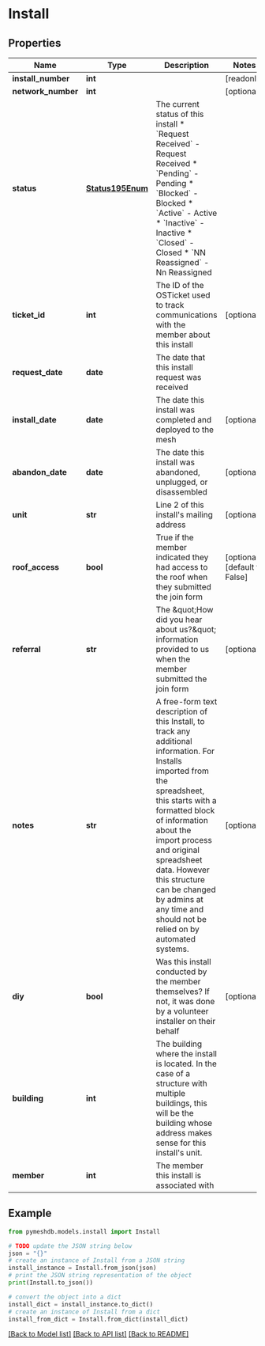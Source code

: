 # Install


## Properties

Name | Type | Description | Notes
------------ | ------------- | ------------- | -------------
**install_number** | **int** |  | [readonly] 
**network_number** | **int** |  | [optional] 
**status** | [**Status195Enum**](Status195Enum.md) | The current status of this install  * &#x60;Request Received&#x60; - Request Received * &#x60;Pending&#x60; - Pending * &#x60;Blocked&#x60; - Blocked * &#x60;Active&#x60; - Active * &#x60;Inactive&#x60; - Inactive * &#x60;Closed&#x60; - Closed * &#x60;NN Reassigned&#x60; - Nn Reassigned | 
**ticket_id** | **int** | The ID of the OSTicket used to track communications with the member about this install | [optional] 
**request_date** | **date** | The date that this install request was received | 
**install_date** | **date** | The date this install was completed and deployed to the mesh | [optional] 
**abandon_date** | **date** | The date this install was abandoned, unplugged, or disassembled | [optional] 
**unit** | **str** | Line 2 of this install&#39;s mailing address | [optional] 
**roof_access** | **bool** | True if the member indicated they had access to the roof when they submitted the join form | [optional] [default to False]
**referral** | **str** | The \&quot;How did you hear about us?\&quot; information provided to us when the member submitted the join form | [optional] 
**notes** | **str** | A free-form text description of this Install, to track any additional information. For Installs imported from the spreadsheet, this starts with a formatted block of information about the import process and original spreadsheet data. However this structure can be changed by admins at any time and should not be relied on by automated systems.  | [optional] 
**diy** | **bool** | Was this install conducted by the member themselves? If not, it was done by a volunteer installer on their behalf | [optional] 
**building** | **int** | The building where the install is located. In the case of a structure with multiple buildings, this will be the building whose address makes sense for this install&#39;s unit. | 
**member** | **int** | The member this install is associated with | 

## Example

```python
from pymeshdb.models.install import Install

# TODO update the JSON string below
json = "{}"
# create an instance of Install from a JSON string
install_instance = Install.from_json(json)
# print the JSON string representation of the object
print(Install.to_json())

# convert the object into a dict
install_dict = install_instance.to_dict()
# create an instance of Install from a dict
install_from_dict = Install.from_dict(install_dict)
```
[[Back to Model list]](../README.md#documentation-for-models) [[Back to API list]](../README.md#documentation-for-api-endpoints) [[Back to README]](../README.md)


